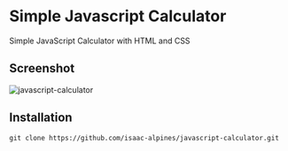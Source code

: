 # Simple Javascript Calculator
Simple JavaScript Calculator with HTML and CSS

## Screenshot
![javascript-calculator](https://user-images.githubusercontent.com/85029828/160272484-094cce4b-8d0e-48f8-8d4f-cb7021428cf6.png)

## Installation
```
git clone https://github.com/isaac-alpines/javascript-calculator.git
```
